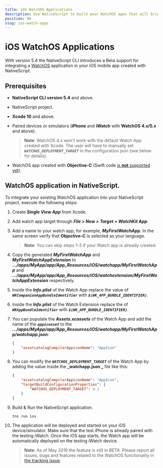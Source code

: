 ```yaml
---
title: iOS WatchOS Applications
description: Use NativeScript to build your WatchOS apps that will bring users timely information and provide them with a way to interact on the go.
position: 90
slug: ios-watch-apps
---
```


# iOS WatchOS Applications

With version 5.4 the NativeScript CLI introduces a Beta support for integrating a [WatchOS](https://developer.apple.com/watchos/) application in your iOS mobile app created with NativeScript.

## Prerequisites

* **NativeScript CLI version 5.4** and above.
* NativeScript project.
* **Xcode 10** and above.
* Paired devices or simulators (**iPhone** and **iWatch** with **WatchOS 4.x/5.x** and above).

  > **Note**: WatchOS 4.x won't work with the default Watch App created with Xcode. The user will have to manually set **_`WATCHOS_DEPLOYMENT_TARGET`_** in the configuration json (see below for details).

* WatchOS app created with **Objective-C** (Swift code [is **not** supported yet](https://github.com/NativeScript/nativescript-cli/issues/4541#issuecomment-491202270)).

## WatchOS application in NativeScript.

To integrate your existing WatchOS application into your NativeScript project, execute the following steps:

1. Create **_Single View App_** from Xcode.

1. Add watch app target through **_File > New > Target > WatchKit App_**.

1. Add a name to your watch app, for example, **_MyFirstWatchApp_**. In the same screen verify that **Objective-C** is selected as your language.

   > **Note**: You can skip steps 1-3 if your Watch app is already created.

1. Copy the generated **_MyFirstWatchApp_** and **_MyFirstWatchAppExtension_** to **_.../apps/MyApp/app/App_Resources/iOS/watchapp/MyFirstWatchApp_** and **_.../apps/MyApp/app/App_Resources/iOS/watchextension/MyFirstWatchAppExtension_** respectively.

1. Inside the **_Info.plist_** of the Watch App replace the value of **_`WKCompanionAppBundleIdentifier`_** with **_`$(WK_APP_BUNDLE_IDENTIFIER)`_**.

1. Inside the **_Info.plist_** of the Watch Extension replace the
 of **_`WKAppBundleIdentifier`_** with **_`$(WK_APP_BUNDLE_IDENTIFIER)`_**.

1. You can populate the **_Assets.xcassets_** of the Watch App and add the name of the **_`appiconset`_** to the **_.../apps/MyApp/app/App_Resources/iOS/watchapp/MyFirstWatchApp/watchapp.json_**:

   ``` JSON
   {
       "assetcatalogCompilerAppiconName": "AppIcon"
   }
   ```

1. You can modify the **_`WATCHOS_DEPLOYMENT_TARGET`_** of the Watch App by adding the value inside the **_watchapp.json _** file like this:

   ``` JSON
   {
       "assetcatalogCompilerAppiconName": "AppIcon",
       "targetBuildConfigurationProperties": {
           "WATCHOS_DEPLOYMENT_TARGET": 4.1
       }
   }
   ```

1. Build & Run the NativeScript application.

   ``` Shell
   tns run ios
   ```

1. The application will be deployed and started on your iOS device/simulator. Make sure that the test iPhone is already paired with the testing iWatch. Once the iOS app starts, the Watch app will be automatically deployed on the testing iWatch device.

   > **Note**: As of May 2019 the feature is still in _BETA_. Please report all issues, bugs and features related to the WatchOS functionality in [the tracking issue](https://github.com/NativeScript/nativescript-cli/issues/4541#issue-433686622).
